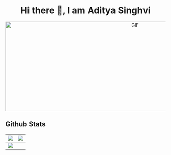 <h1 align = "center">
 Hi there 👋, I am Aditya Singhvi
</h1>

<p align="center">
<img alt="GIF" src="https://i.pinimg.com/564x/99/2e/ce/992eceb9ddfca10b99df4e332e8c7741.jpg" height="280" 
width = "800"/>
 <p/>

## Github Stats

<img src="https://github-readme-stats.vercel.app/api?username=adi-305&&show_icons=true&count_private=true&theme=github_dark">|<img src="https://github-readme-streak-stats.herokuapp.com/?user=adi-305&theme=blueberry_duo"/>
|---|---|
<img src="https://github-readme-stats.vercel.app/api/top-langs/?username=adi-305&layout=compact&theme=github_dark"/>|


